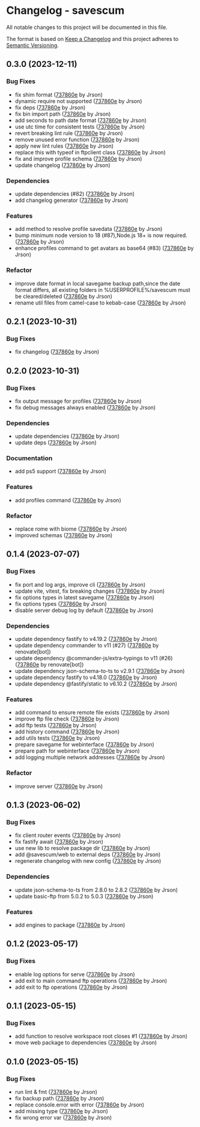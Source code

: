 # Changelog - savescum

All notable changes to this project will be documented in this file.

The format is based on [Keep a Changelog](http://keepachangelog.com/en/1.0.0/) and this project adheres to [Semantic Versioning](http://semver.org/spec/v2.0.0.html).

## 0.3.0 (2023-12-11)

### Bug Fixes

- fix shim format ([737860e](https://github.com/jrson83/savescum/commit/a258a74f4cdedd7815ed383525a29171341ad3ef) by Jrson)
- dynamic require not supported ([737860e](https://github.com/jrson83/savescum/commit/e2ebf53f8ccdd643b2b3b41721cdcbbfec10f15b) by Jrson)
- fix deps ([737860e](https://github.com/jrson83/savescum/commit/14f302bd6e8c29852657372791c00fc00559aff8) by Jrson)
- fix bin import path ([737860e](https://github.com/jrson83/savescum/commit/416d8976cd3e3b43005658b8095ea08f45218774) by Jrson)
- add seconds to path date format ([737860e](https://github.com/jrson83/savescum/commit/1f8ed8114947dbccdc30ddf3b17a6ca8e093dcac) by Jrson)
- use utc time for consistent tests ([737860e](https://github.com/jrson83/savescum/commit/1340e6b1db995e2e30635197c9a65d249ad3d72d) by Jrson)
- revert breaking lint rule ([737860e](https://github.com/jrson83/savescum/commit/e46dc375cb7d10813049a4fa6c9bab8e9857d785) by Jrson)
- remove unused error function ([737860e](https://github.com/jrson83/savescum/commit/3ae07d9e574bb41cffd0d4c140fb77ee13bc5382) by Jrson)
- apply new lint rules ([737860e](https://github.com/jrson83/savescum/commit/b72527d4b54b0669e690f3da90f8d6e3b6a3b687) by Jrson)
- replace this with typeof in ftpclient class ([737860e](https://github.com/jrson83/savescum/commit/be987dc6ebceb74137ac30e8e43199fe5a6f45c3) by Jrson)
- fix and improve profile schema ([737860e](https://github.com/jrson83/savescum/commit/ed7191a1c81964f681a32aa3c2ca1cc1d42937b0) by Jrson)
- update changelog ([737860e](https://github.com/jrson83/savescum/commit/a7b9356b215ede8a8a9e0420dfab17ecb7290d44) by Jrson)

### Dependencies

- update dependencies (#82) ([737860e](https://github.com/jrson83/savescum/commit/9efd59d5a819907655cbc2093d74e41608ef090d) by Jrson)
- add changelog generator ([737860e](https://github.com/jrson83/savescum/commit/d02ca0e71081bcac2c1d0e6c605b29e1aa1f5920) by Jrson)

### Features

- add method to resolve profile savedata ([737860e](https://github.com/jrson83/savescum/commit/769884e212b29323224a63f5d2d96fa561b361bb) by Jrson)
- bump minimum node version to 18 (#87),Node.js 18+ is now required. ([737860e](https://github.com/jrson83/savescum/commit/3d43f271bfe570c539aff9cb38fbff1b23042435) by Jrson)
- enhance profiles command to get avatars as base64 (#83) ([737860e](https://github.com/jrson83/savescum/commit/c4e366f323a8738ed802cb815181b53888e1e790) by Jrson)

### Refactor

- improve date format in local savegame backup path,since the date format differs, all existing folders in %USERPROFILE%/savescum must be cleared/deleted ([737860e](https://github.com/jrson83/savescum/commit/188a70be23891cf118828128f067fcbbc4261d55) by Jrson)
- rename util files from camel-case to kebab-case ([737860e](https://github.com/jrson83/savescum/commit/a24b30bf878b542c229ae25dafeac75eddad8ce0) by Jrson)

## 0.2.1 (2023-10-31)

### Bug Fixes

- fix changelog ([737860e](https://github.com/jrson83/savescum/commit/9994d33d0f270e52ec86b6d5297a16ba949055af) by Jrson)

## 0.2.0 (2023-10-31)

### Bug Fixes

- fix output message for profiles ([737860e](https://github.com/jrson83/savescum/commit/0391238cc169b330f204f9e6e41f9a69276b9653) by Jrson)
- fix debug messages always enabled ([737860e](https://github.com/jrson83/savescum/commit/1e6cb037cbd4d3a9d1ec3c4dbc7d889bcd1b082c) by Jrson)

### Dependencies

- update dependencies ([737860e](https://github.com/jrson83/savescum/commit/ee66575affdf7db484838636c715a1336df6e8c9) by Jrson)
- update deps ([737860e](https://github.com/jrson83/savescum/commit/8c47223086a3cd755bb069acd02204f9d9946d18) by Jrson)

### Documentation

- add ps5 support ([737860e](https://github.com/jrson83/savescum/commit/eb0df02af9c0240c450c17362c283ea98c2bf202) by Jrson)

### Features

- add profiles command ([737860e](https://github.com/jrson83/savescum/commit/737860e51e07c6b6f65cdbc27bc7b2012c7a3b6b) by Jrson)

### Refactor

- replace rome with biome ([737860e](https://github.com/jrson83/savescum/commit/17ca2667a1f9448fbcfaebef0db9e7ef8c870abc) by Jrson)
- improved schemas ([737860e](https://github.com/jrson83/savescum/commit/e05043bdcbc1fbcd1561a5b36f3e95b88e56ff3e) by Jrson)

## 0.1.4 (2023-07-07)

### Bug Fixes

- fix port and log args, improve cli ([737860e](https://github.com/jrson83/savescum/commit/f9ec8fd99e762dc9674a493404abc920c7afc7f9) by Jrson)
- update vite, vitest, fix breaking changes ([737860e](https://github.com/jrson83/savescum/commit/74f27ef448d384078e375b47ef9d93956e59ef24) by Jrson)
- fix options types in latest savegame ([737860e](https://github.com/jrson83/savescum/commit/11da924d0791ccd2520bf64b182e3f0a55c79e5e) by Jrson)
- fix options types ([737860e](https://github.com/jrson83/savescum/commit/9775bbc23eda64cb624a60ccaacceaadb42f7e57) by Jrson)
- disable server debug log by default ([737860e](https://github.com/jrson83/savescum/commit/ef220a2f0afd55aa1b65d508580c85cb454586a4) by Jrson)

### Dependencies

- update dependency fastify to v4.19.2 ([737860e](https://github.com/jrson83/savescum/commit/4b4517e7a5bf29074ac3d74040d84e151a157eff) by Jrson)
- update dependency commander to v11 (#27) ([737860e](https://github.com/jrson83/savescum/commit/4baf455fca0d874f7ba7e724bcdf1db4baea9dd1) by renovate[bot])
- update dependency @commander-js/extra-typings to v11 (#26) ([737860e](https://github.com/jrson83/savescum/commit/5258ec6b64ab9928cefed2fa8e24378763e63eee) by renovate[bot])
- update dependency json-schema-to-ts to v2.9.1 ([737860e](https://github.com/jrson83/savescum/commit/7e7564b71939551a2d2c7555ce05ea91400bccc3) by Jrson)
- update dependency fastify to v4.18.0 ([737860e](https://github.com/jrson83/savescum/commit/79f90ecb2dc37850b5526c9f9a1d00af4575c012) by Jrson)
- update dependency @fastify/static to v6.10.2 ([737860e](https://github.com/jrson83/savescum/commit/f598f1308977aea03e77f8f1147b899f9d214613) by Jrson)

### Features

- add command to ensure remote file exists ([737860e](https://github.com/jrson83/savescum/commit/88dd53f9fee8145638ed676688b5d3fb01fd67e4) by Jrson)
- improve ftp file check ([737860e](https://github.com/jrson83/savescum/commit/142ccdce9b73a13e9222563b8d3ee5fab0a9808a) by Jrson)
- add ftp tests ([737860e](https://github.com/jrson83/savescum/commit/5486fb6db0dffa9a8772beb8e24c880df7ccb346) by Jrson)
- add history command ([737860e](https://github.com/jrson83/savescum/commit/fbd547e787604c6662b2e45342ee1620b4217c9f) by Jrson)
- add utils tests ([737860e](https://github.com/jrson83/savescum/commit/7e26f3cbda73cf2467e847b95c63735ee34a756f) by Jrson)
- prepare savegame for webinterface ([737860e](https://github.com/jrson83/savescum/commit/9069b9011a2d2c15d173b2291a1c061893f467e6) by Jrson)
- prepare path for webinterface ([737860e](https://github.com/jrson83/savescum/commit/779736456855ded40101e359fb8b34b813bddb5d) by Jrson)
- add logging multiple network addresses ([737860e](https://github.com/jrson83/savescum/commit/045d22e7391c0ad754b3079e72bdf4a5ab44d30e) by Jrson)

### Refactor

- improve server ([737860e](https://github.com/jrson83/savescum/commit/41aee3debd6086114d6ba9f4cdd4119e71c87ca2) by Jrson)

## 0.1.3 (2023-06-02)

### Bug Fixes

- fix client router events ([737860e](https://github.com/jrson83/savescum/commit/2272e2f7121ff3041da074551b2b34c8b27c9b90) by Jrson)
- fix fastify await ([737860e](https://github.com/jrson83/savescum/commit/1a914f8e41655057abf3c355c0be72b280aababb) by Jrson)
- use new lib to resolve package dir ([737860e](https://github.com/jrson83/savescum/commit/cc87902f105746ac63d337a92c92bc9d8bc767fe) by Jrson)
- add @savescum/web to external deps ([737860e](https://github.com/jrson83/savescum/commit/6dce2a3785995b0f86097420fb744c4416372777) by Jrson)
- regenerate changelog with new config ([737860e](https://github.com/jrson83/savescum/commit/f60a3288e4c8879ebe5c465da3d7629d33bea57e) by Jrson)

### Dependencies

- update json-schema-to-ts from 2.8.0 to 2.8.2 ([737860e](https://github.com/jrson83/savescum/commit/27695fe421a12132a0396ff5c960ceedf406557b) by Jrson)
- update basic-ftp from 5.0.2 to 5.0.3 ([737860e](https://github.com/jrson83/savescum/commit/96d0c2f3ddee8d26c17fb58f7dd65adaf7e195f0) by Jrson)

### Features

- add engines to package ([737860e](https://github.com/jrson83/savescum/commit/0fabf13240eaa014fcef43b2eb87689384209797) by Jrson)

## 0.1.2 (2023-05-17)

### Bug Fixes

- enable log options for serve ([737860e](https://github.com/jrson83/savescum/commit/40e09bf09c788d1d6103e2e5dd18435c200a5a7e) by Jrson)
- add exit to main command ftp operations ([737860e](https://github.com/jrson83/savescum/commit/02b2d995851c34c9a947f608f0c4a5bfa7395777) by Jrson)
- add exit to ftp operations ([737860e](https://github.com/jrson83/savescum/commit/54fcb60a9c4f0c30a6df2fc0929a6f6c25802eb1) by Jrson)

## 0.1.1 (2023-05-15)

### Bug Fixes

- add function to resolve workspace root closes #1 ([737860e](https://github.com/jrson83/savescum/commit/7364daf55338475374307558b1ebd074bb8a8c44) by Jrson)
- move web package to dependencies ([737860e](https://github.com/jrson83/savescum/commit/db0da1dec84005800373e2409d07358d11b7fa2b) by Jrson)

## 0.1.0 (2023-05-15)

### Bug Fixes

- run lint & fmt ([737860e](https://github.com/jrson83/savescum/commit/e7d82af308bde8f6cfd3af6deded0f8d83886fd9) by Jrson)
- fix backup path ([737860e](https://github.com/jrson83/savescum/commit/cd2e247e7f50e11d3765c0a02b71fb42b1f63cad) by Jrson)
- replace console.error with error ([737860e](https://github.com/jrson83/savescum/commit/8b9254313f28bbff7f8bd58ab93450235e3492d8) by Jrson)
- add missing type ([737860e](https://github.com/jrson83/savescum/commit/e89484c249e4c1b26a8f440f0f23092d14551fd6) by Jrson)
- fix wrong error var ([737860e](https://github.com/jrson83/savescum/commit/46a0dbe53cd560ef59943361636330fc659e9fd5) by Jrson)